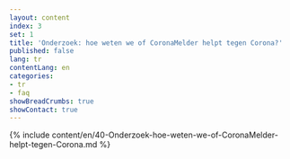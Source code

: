 ```yaml
---
layout: content
index: 3
set: 1
title: 'Onderzoek: hoe weten we of CoronaMelder helpt tegen Corona?'
published: false
lang: tr
contentLang: en
categories:
- tr
- faq
showBreadCrumbs: true
showContact: true
---
```

{% include content/en/40-Onderzoek-hoe-weten-we-of-CoronaMelder-helpt-tegen-Corona.md %}
 